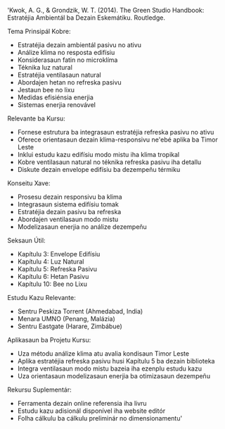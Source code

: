 'Kwok, A. G., & Grondzik, W. T. (2014). The Green Studio Handbook: Estratéjia Ambientál ba Dezain Eskemátiku. Routledge. 

Tema Prinsipál Kobre:
- Estratéjia dezain ambientál pasivu no ativu
- Análize klima no resposta edifísiu
- Konsiderasaun fatin no microklíma
- Téknika luz natural
- Estratéjia ventilasaun natural
- Abordajen hetan no refreska pasivu
- Jestaun bee no lixu
- Medidas efisiénsia enerjia
- Sistemas enerjia renovável

Relevante ba Kursu:
- Fornese estrutura ba integrasaun estratéjia refreska pasivu no ativu
- Oferece orientasaun dezain klima-responsivu ne'ebé aplika ba Timor Leste
- Inklui estudu kazu edifísiu modo mistu iha klima tropikal
- Kobre ventilasaun natural no téknika refreska pasivu iha detallu
- Diskute dezain envelope edifísiu ba dezempeñu térmiku

Konseitu Xave:
- Prosesu dezain responsivu ba klima
- Integrasaun sistema edifísiu tomak
- Estratéjia dezain pasivu ba refreska
- Abordajen ventilasaun modo mistu
- Modelizasaun enerjia no análize dezempeñu

Seksaun Útil:
- Kapítulu 3: Envelope Edifísiu
- Kapítulu 4: Luz Natural
- Kapítulu 5: Refreska Pasivu
- Kapítulu 6: Hetan Pasivu
- Kapítulu 10: Bee no Lixu

Estudu Kazu Relevante:
- Sentru Peskiza Torrent (Ahmedabad, India)
- Menara UMNO (Penang, Malázia)
- Sentru Eastgate (Harare, Zimbábue)

Aplikasaun ba Projetu Kursu:
- Uza métodu análize klima atu avalia kondisaun Timor Leste
- Aplika estratéjia refreska pasivu husi Kapítulu 5 ba dezain biblioteka
- Integra ventilasaun modo mistu bazeia iha ezenplu estudu kazu
- Uza orientasaun modelizasaun enerjia ba otimizasaun dezempeñu

Rekursu Suplementár:
- Ferramenta dezain online referensia iha livru
- Estudu kazu adisionál disponível iha website editór
- Folha cálkulu ba cálkulu preliminár no dimensionamentu'